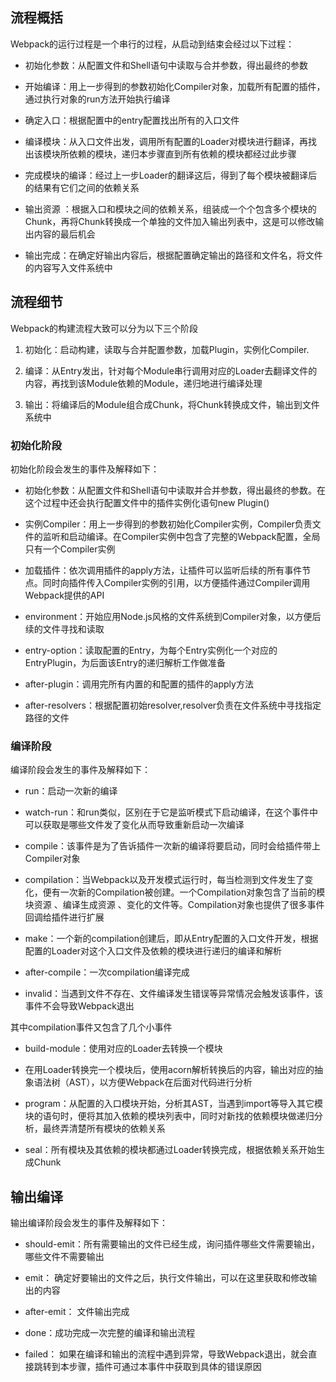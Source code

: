 ## 流程概括

Webpack的运行过程是一个串行的过程，从启动到结束会经过以下过程：

- 初始化参数：从配置文件和Shell语句中读取与合并参数，得出最终的参数

- 开始编译：用上一步得到的参数初始化Compiler对象，加载所有配置的插件，通过执行对象的run方法开始执行编译

- 确定入口：根据配置中的entry配置找出所有的入口文件

- 编译模块：从入口文件出发，调用所有配置的Loader对模块进行翻译，再找出该模块所依赖的模块，递归本步骤直到所有依赖的模块都经过此步骤

- 完成模块的编译：经过上一步Loader的翻译这后，得到了每个模块被翻译后的结果有它们之间的依赖关系

- 输出资源 ：根据入口和模块之间的依赖关系，组装成一个个包含多个模块的Chunk，再将Chunk转换成一个单独的文件加入输出列表中，这是可以修改输出内容的最后机会

- 输出完成：在确定好输出内容后，根据配置确定输出的路径和文件名，将文件的内容写入文件系统中

## 流程细节

Webpack的构建流程大致可以分为以下三个阶段

1. 初始化：启动构建，读取与合并配置参数，加载Plugin，实例化Compiler.

2. 编译：从Entry发出，针对每个Module串行调用对应的Loader去翻译文件的内容，再找到该Module依赖的Module，递归地进行编译处理

3. 输出：将编译后的Module组合成Chunk，将Chunk转换成文件，输出到文件系统中

### 初始化阶段

初始化阶段会发生的事件及解释如下：

- 初始化参数：从配置文件和Shell语句中读取并合并参数，得出最终的参数。在这个过程中还会执行配置文件中的插件实例化语句new Plugin()

- 实例Compiler：用上一步得到的参数初始化Compiler实例，Compiler负责文件的监听和启动编译。在Compiler实例中包含了完整的Webpack配置，全局只有一个Compiler实例

- 加载插件：依次调用插件的apply方法，让插件可以监听后续的所有事件节点。同时向插件传入Compiler实例的引用，以方便插件通过Compiler调用Webpack提供的API

- environment：开始应用Node.js风格的文件系统到Compiler对象，以方便后续的文件寻找和读取

- entry-option：读取配置的Entry，为每个Entry实例化一个对应的EntryPlugin，为后面该Entry的递归解析工作做准备

- after-plugin：调用完所有内置的和配置的插件的apply方法

- after-resolvers：根据配置初始resolver,resolver负责在文件系统中寻找指定路径的文件

### 编译阶段

编译阶段会发生的事件及解释如下：

- run：启动一次新的编译

- watch-run：和run类似，区别在于它是监听模式下启动编译，在这个事件中可以获取是哪些文件发了变化从而导致重新启动一次编译

- compile：该事件是为了告诉插件一次新的编译将要启动，同时会给插件带上Compiler对象

- compilation：当Webpack以及开发模式运行时，每当检测到文件发生了变化，便有一次新的Compilation被创建。一个Compilation对象包含了当前的模块资源 、编译生成资源 、变化的文件等。Compilation对象也提供了很多事件回调给插件进行扩展

- make：一个新的compilation创建后，即从Entry配置的入口文件开发，根据配置的Loader对这个入口文件及依赖的模块进行递归的编译和解析

- after-compile：一次compilation编译完成

- invalid：当遇到文件不存在、文件编译发生错误等异常情况会触发该事件，该事件不会导致Webpack退出 

其中compilation事件又包含了几个小事件

- build-module：使用对应的Loader去转换一个模块

- 在用Loader转换完一个模块后，使用acorn解析转换后的内容，输出对应的抽象语法树（AST），以方便Webpack在后面对代码进行分析

- program：从配置的入口模块开始，分析其AST，当遇到import等导入其它模块的语句时，便将其加入依赖的模块列表中，同时对新找的依赖模块做递归分析，最终弄清楚所有模块的依赖关系

- seal：所有模块及其依赖的模块都通过Loader转换完成，根据依赖关系开始生成Chunk

## 输出编译

输出编译阶段会发生的事件及解释如下：

- should-emit：所有需要输出的文件已经生成，询问插件哪些文件需要输出，哪些文件不需要输出

- emit： 确定好要输出的文件之后，执行文件输出，可以在这里获取和修改输出的内容

- after-emit： 文件输出完成

- done：成功完成一次完整的编译和输出流程

- failed： 如果在编译和输出的流程中遇到异常，导致Webpack退出，就会直接跳转到本步骤，插件可通过本事件中获取到具体的错误原因
